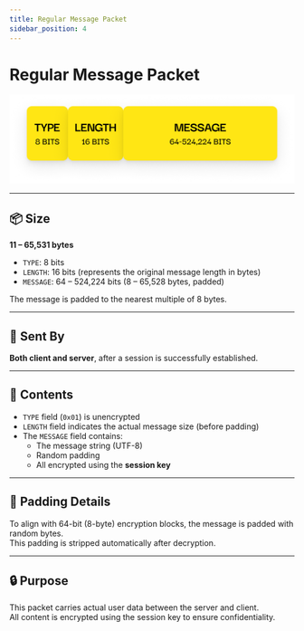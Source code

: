 ```yaml
---
title: Regular Message Packet
sidebar_position: 4
---
```


# Regular Message Packet

![Regular Message Diagram](./images/regular-message.png)

---

## 📦 Size

**11 – 65,531 bytes**

- `TYPE`: 8 bits
- `LENGTH`: 16 bits (represents the original message length in bytes)
- `MESSAGE`: 64 – 524,224 bits (8 – 65,528 bytes, padded)

The message is padded to the nearest multiple of 8 bytes.

---

## 🔁 Sent By

**Both client and server**, after a session is successfully established.

---

## 🧪 Contents

- `TYPE` field (`0x01`) is unencrypted
- `LENGTH` field indicates the actual message size (before padding)
- The `MESSAGE` field contains:
  - The message string (UTF-8)
  - Random padding
  - All encrypted using the **session key**

---

## 📌 Padding Details

To align with 64-bit (8-byte) encryption blocks, the message is padded with random bytes.  
This padding is stripped automatically after decryption.

---

## 🔒 Purpose

This packet carries actual user data between the server and client.  
All content is encrypted using the session key to ensure confidentiality.

